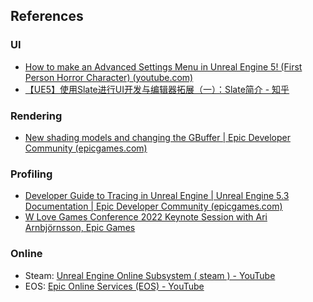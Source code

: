## References

### UI

- [How to make an Advanced Settings Menu in Unreal Engine 5! (First Person Horror Character) (youtube.com)](https://www.youtube.com/watch?v=DPMihDc4HNs)
- [【UE5】使用Slate进行UI开发与编辑器拓展（一）：Slate简介 - 知乎](https://zhuanlan.zhihu.com/p/601694758)

### Rendering

- [New shading models and changing the GBuffer | Epic Developer Community (epicgames.com)](https://dev.epicgames.com/community/learning/tutorials/2R5x/unreal-engine-new-shading-models-and-changing-the-gbuffer)

### Profiling

- [Developer Guide to Tracing in Unreal Engine | Unreal Engine 5.3 Documentation | Epic Developer Community (epicgames.com)](https://dev.epicgames.com/documentation/en-us/unreal-engine/developer-guide-to-tracing-in-unreal-engine?application_version=5.3)
- [W Love Games Conference 2022 Keynote Session with Ari Arnbjörnsson, Epic Games](https://www.youtube.com/watch?v=cGx4q5E8xqA)

### Online

- Steam: [Unreal Engine Online Subsystem ( steam ) - YouTube](https://www.youtube.com/playlist?list=PLnHeglBaPYu9Iyr5jwiCEdKopTq0zvuK7)
- EOS: [Epic Online Services (EOS) - YouTube](https://www.youtube.com/playlist?list=PLnHeglBaPYu8EVhYmAU4Tgpmh-yYkg7Mu)

